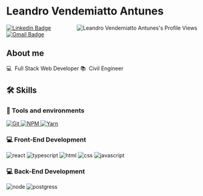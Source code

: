# Leandro Vendemiatto Antunes

<img align="right" src="https://komarev.com/ghpvc/?username=antuneslv" alt="Leandro Vendemiatto Antunes's Profile Views" />

[![Linkedin Badge](https://img.shields.io/badge/LinkedIn-LeandroAntunes-blue?style=flat-square&logo=Linkedin&logoColor=white&link=https://www.linkedin.com/in/leandro-vendemiatto-antunes/)](https://www.linkedin.com/in/leandro-vendemiatto-antunes/) 
[![Gmail Badge](https://img.shields.io/badge/-antuneslv@hotmail.com-0078D4?style=flat-square&logo=microsoft-outlook&logoColor=white&link=mailto:antuneslv@hotmail.com)](mailto:antuneslv@hotmail.com)

<!--![Leandro Vendemiatto Antunes's github stats](https://github-readme-stats.vercel.app/api?username=antuneslv&show_icons=true&theme=tokyonight)-->

## About me

💻 &nbsp;Full Stack Web Developer
📚 &nbsp;Civil Engineer

## 🛠️ Skills

### :wrench: Tools and environments

<!-- GIT -->
<a href="#">
      <img alt="Git" src="https://img.shields.io/badge/Git-F05032.svg?style=for-the-badge&logo=git&logoColor=white" />
</a>
<!-- NPM -->
<a href="#">
      <img alt="NPM" src="https://img.shields.io/badge/NPM-CB3837.svg?style=for-the-badge&logo=npm&logoColor=white" />
</a>
<!-- YARN -->
<a href="#">
      <img alt="Yarn" src="https://img.shields.io/badge/Yarn-2C8EBB.svg?style=for-the-badge&logo=yarn&logoColor=white" />
</a>

### :computer: Front-End Development

![react](https://img.shields.io/badge/React-20232A?style=for-the-badge&logo=react&logoColor=61DAFB)
![typescript](https://img.shields.io/badge/TypeScript-3178C6?style=for-the-badge&logo=typescript&logoColor=white)
![html](https://img.shields.io/badge/HTML5-E34F26?style=for-the-badge&logo=html5&logoColor=white)
![css](https://img.shields.io/badge/CSS3-1572B6?style=for-the-badge&logo=css3&logoColor=white)
![javascript](https://img.shields.io/badge/JavaScript-F7DF1E?style=for-the-badge&logo=javascript&logoColor=black)


### :computer: Back-End Development

![node](https://img.shields.io/badge/Node.js-43853D?style=for-the-badge&logo=node.js&logoColor=white)
![postgress](https://img.shields.io/badge/PostgreSQL-316192?style=for-the-badge&logo=postgresql&logoColor=white)
